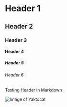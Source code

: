 # Header 1
## Header 2
### Header 3
#### Header 4
##### Header 5
###### Header 6

Testing Header in Markdown

![Image of Yaktocat](https://octodex.github.com/images/yaktocat.png)
